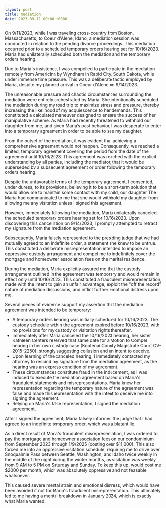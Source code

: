 ```yaml
---
layout: post
title: mediation
date: 2023-09-11 00:00 +0000
---
```

On 9/11/2023, while I was traveling cross-country from Boston, Massachusetts, to Coeur d'Alene, Idaho, a mediation session was conducted in relation to the pending divorce proceedings. This mediation occurred prior to a scheduled temporary orders hearing set for 10/16/2023. Maria had unilaterally scheduled both the mediation and the temporary orders hearing.

Due to Maria's insistence, I was compelled to participate in the mediation remotely from AmericInn by Wyndham in Rapid City, South Dakota, while under immense time pressure. This was a deliberate tactic employed by Maria, despite my planned arrival in Coeur d'Alene on 9/14/2023.

The unreasonable pressure and chaotic circumstances surrounding the mediation were entirely orchestrated by Maria. She intentionally scheduled the mediation during my road trip to maximize stress and pressure, thereby increasing the likelihood of my acquiescence to her demands. This constituted a calculated maneuver designed to ensure the success of her manipulative scheme. As Maria had recently threatened to withhold our daughter from me, and given Maria’s past behavior, I was desperate to enter into a temporary agreement in order to be able to see my daughter.

From the outset of the mediation, it was evident that achieving a comprehensive agreement would not happen. Consequently, we reached a limited, temporary agreement covering the period from the date of the agreement until 10/16/2023. This agreement was reached with the explicit understanding by all parties, including the mediator, that it would be superseded by a subsequent agreement or order following the temporary orders hearing.

Despite the unfavorable terms of the temporary agreement, I consented, under duress, to its provisions, believing it to be a short-term solution that would allow me to maintain some contact with my child, our daughter The Maria had communicated to me that she would withhold my daughter from allowing me any visitation unless I signed this agreement.

However, immediately following the mediation, Maria unilaterally canceled the scheduled temporary orders hearing set for 10/16/2023. Upon discovering this cancellation on 9/14/2023, I promptly attempted to retract my signature from the mediation agreement. 

Subsequently, Maria falsely represented to the presiding judge that we had mutually agreed to an indefinite order, a statement she knew to be untrue. This constituted a deliberate misrepresentation intended to impose an oppressive custody arrangement and compel me to indefinitely cover the mortgage and homeowner association fees on the marital residence.

During the mediation, Maria explicitly assured me that the custody arrangement outlined in the agreement was temporary and would remain in effect only until 10/16/2023. This constituted a fraudulent misrepresentation, made with the intent to gain an unfair advantage, exploit the "off the record" nature of mediation discussions, and inflict further emotional distress upon me.

Several pieces of evidence support my assertion that the mediation agreement was intended to be temporary:

- A temporary orders hearing was initially scheduled for 10/16/2023.
The custody schedule within the agreement expired before 10/16/2023, with no provisions for my custody or visitation rights thereafter.
- Immediately after Maria canceled the 10/16/2023 hearing, her sister Kathleen Centers reserved that same date for a Motion to Compel hearing in her own custody case (Kootenai County Magistrate Court CV-2015-2250), strongly suggesting collusion and an intent to deceive.
- Upon learning of the canceled hearing, I immediately contacted my attorney to rescind my signature from the mediation agreement, as the hearing was an express condition of my agreement.
- These circumstances constitute fraud in the inducement, as I was induced to execute the mediation agreement based on Maria's fraudulent statements and misrepresentations.
Maria knew her representation regarding the temporary nature of the agreement was false and made this representation with the intent to deceive me into signing the agreement.
- Relying on Maria's false representation, I signed the mediation agreement.

After I signed the agreement, Maria falsely informed the judge that I had agreed to an indefinite temporary order, which was a blatant lie.

As a direct result of Maria's fraudulent misrepresentation, I was ordered to pay the mortgage and homeowner association fees on our condominium from September 2023 through 1/9/2025 (costing over $11,000). This also forced me into an oppressive visitation schedule, requiring me to drive over Snoqualmie Pass between Seattle, Washington, and Idaho twice weekly in the middle of the night during the winter months, as visitation was weekly from 9 AM to 5 PM on Saturday and Sunday. To keep this up, would cost me $2000 per month, which was absolutely oppressive and not feasable whatsoever. 

This caused severe mental strain and emotional distress, which would have been avoided if not for Maria's fraudulent misrepresentation. This ultimately led to me having a mental breakdown in January 2024, which is exactly what Maria wanted.
